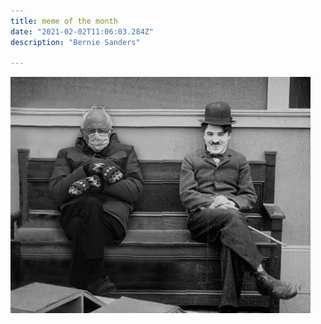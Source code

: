 ```yaml
---
title: meme of the month
date: "2021-02-02T11:06:03.284Z"
description: "Bernie Sanders"

---
```



![bernie](sanders.gif)